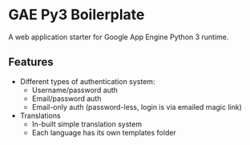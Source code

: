 # GAE Py3 Boilerplate

A web application starter for Google App Engine Python 3 runtime.

## Features

- Different types of authentication system:
  - Username/password auth
  - Email/password auth
  - Email-only auth (password-less, login is via emailed magic link)
- Translations
  - In-built simple translation system
  - Each language has its own templates folder